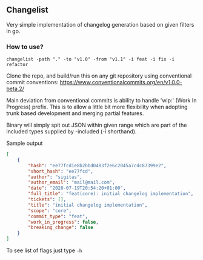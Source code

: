 ## Changelist 

Very simple implementation of changelog generation based on given filters in go.

### How to use? 

`changelist -path "." -to "v1.0" -from "v1.1" -i feat -i fix -i refactor`

Clone the repo, and build/run this on any git repository using conventional commit conventions:
https://www.conventionalcommits.org/en/v1.0.0-beta.2/

Main deviation from conventional commits is ability to handle 'wip:' (Work In Progress) prefix. 
This is to allow a little bit more flexibility when adopting trunk based development and merging partial features. 

Binary will simply spit out JSON within given range which are part of the included types supplied by -included (-i shorthand).

Sample output
```json
[
    {
        "hash": "ee77fcd1e8b2bbd0483f2e6c2045a7cdc87399e2",
        "short_hash": "ee77fcd",
        "author": "sigitas",
        "author_email": "mail@mail.com",
        "date": "2020-07-19T20:54:20+01:00",
        "full_title": "feat(core): initial changelog implementation",
        "tickets": [],
        "title": "initial changelog implementation",
        "scope": "core",
        "commit_type": "feat",
        "work_in_progress": false,
        "breaking_change": false
    }
]
```

To see list of flags just type `-h`